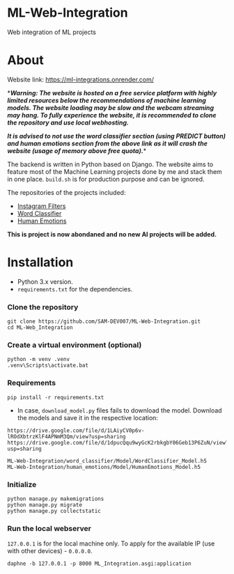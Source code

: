 # ML-Web-Integration
Web integration of ML projects

# About
Website link: https://ml-integrations.onrender.com/

****Warning: The website is hosted on a free service platform with highly limited resources below the recommendations of machine learning models. The website loading may be slow and the webcam streaming may hang. To fully experience the website, it is recommended to clone the repository and use local webhosting.***

***It is advised to not use the word classifier section (using PREDICT button) and human emotions section from the above link as it will crash the website (usage of memory above free quota).****

The backend is written in Python based on Django. The website aims to feature most of the Machine Learning projects done by me and stack them in one place.
`build.sh` is for production purpose and can be ignored.

The repositories of the projects included:
- [Instagram Filters](https://github.com/SAM-DEV007/Instagram-Filters)
- [Word Classifier](https://github.com/SAM-DEV007/Word-Classifier)
- [Human Emotions](https://github.com/SAM-DEV007/Human-Emotions)

**This is project is now abondaned and no new AI projects will be added.**

# Installation
- Python 3.x version.
- `requirements.txt` for the dependencies.

### Clone the repository
```
git clone https://github.com/SAM-DEV007/ML-Web-Integration.git
cd ML-Web_Integration
```
### Create a virtual environment (optional)
```
python -m venv .venv
.venv\Scripts\activate.bat
```
### Requirements
```
pip install -r requirements.txt
```
- In case, `download_model.py` files fails to download the model. Download the models and save it in the respective location: 
```
https://drive.google.com/file/d/1LAiyCV0p6v-lROdXbtrzKlF4APNmM3Qm/view?usp=sharing
https://drive.google.com/file/d/1dpucQqu9wyGcK2rbkgbY06Geb13P6ZuN/view?usp=sharing
```

```
ML-Web-Integration/word_classifier/Model/WordClassifier_Model.h5
ML-Web-Integration/human_emotions/Model/HumanEmotions_Model.h5
```
### Initialize
```
python manage.py makemigrations
python manage.py migrate
python manage.py collectstatic
```
### Run the local webserver
`127.0.0.1` is for the local machine only. To apply for the available IP (use with other devices) - `0.0.0.0`.
```
daphne -b 127.0.0.1 -p 8000 ML_Integration.asgi:application
```
